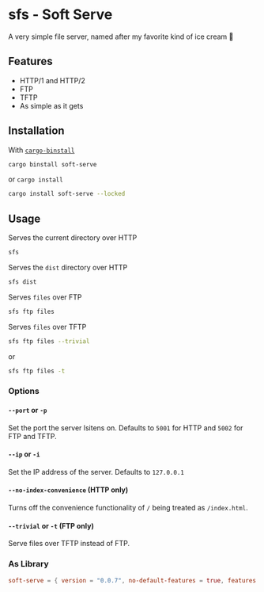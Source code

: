 # sfs - Soft Serve

A very simple file server, named after my favorite kind of ice cream :icecream:

## Features

- HTTP/1 and HTTP/2
- FTP
- TFTP
- As simple as it gets

## Installation

With [`cargo-binstall`]([http://binstall](https://github.com/cargo-bins/cargo-binstall?tab=readme-ov-file))

```bash
cargo binstall soft-serve
```

or `cargo install`

```bash
cargo install soft-serve --locked
```

## Usage

Serves the current directory over HTTP

```bash
sfs
```

Serves the `dist` directory over HTTP

```bash
sfs dist
```

Serves `files` over FTP

```bash
sfs ftp files
```

Serves `files` over TFTP

```bash
sfs ftp files --trivial
```

or

```bash
sfs ftp files -t
```

### Options

#### `--port` or `-p`

Set the port the server lsitens on. Defaults to `5001` for HTTP and `5002` for FTP and TFTP.

#### `--ip` or `-i`

Set the IP address of the server. Defaults to `127.0.0.1`

#### `--no-index-convenience` (HTTP only)

Turns off the convenience functionality of `/` being treated as `/index.html`.

#### `--trivial` or `-t` (FTP only)

Serve files over TFTP instead of FTP.

### As Library

```toml
soft-serve = { version = "0.0.7", no-default-features = true, features = ["http", "ftp"] }
```

